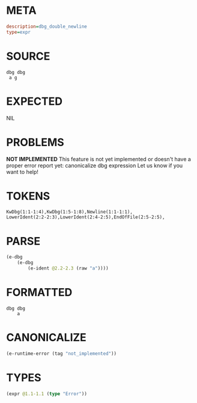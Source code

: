 # META
~~~ini
description=dbg_double_newline
type=expr
~~~
# SOURCE
~~~roc
dbg dbg
 a g
~~~
# EXPECTED
NIL
# PROBLEMS
**NOT IMPLEMENTED**
This feature is not yet implemented or doesn't have a proper error report yet: canonicalize dbg expression
Let us know if you want to help!

# TOKENS
~~~zig
KwDbg(1:1-1:4),KwDbg(1:5-1:8),Newline(1:1-1:1),
LowerIdent(2:2-2:3),LowerIdent(2:4-2:5),EndOfFile(2:5-2:5),
~~~
# PARSE
~~~clojure
(e-dbg
	(e-dbg
		(e-ident @2.2-2.3 (raw "a"))))
~~~
# FORMATTED
~~~roc
dbg dbg
	a
~~~
# CANONICALIZE
~~~clojure
(e-runtime-error (tag "not_implemented"))
~~~
# TYPES
~~~clojure
(expr @1.1-1.1 (type "Error"))
~~~
